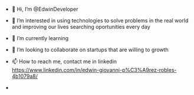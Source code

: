 - 👋 Hi, I’m @EdwinDeveloper
- 👀 I’m interested in using technologies to solve problems in the real world and improving our lives searching oportunities every day
- 🌱 I’m currently learning 
- 💞️ I’m looking to collaborate on startups that are willing to growth
- 📫 How to reach me, contact me in linkedin https://www.linkedin.com/in/edwin-giovanni-p%C3%A9rez-robles-4b1079a8/

- 
<!---
EdwinDeveloper/EdwinDeveloper is a ✨ special ✨ repository because its `README.md` (this file) appears on your GitHub profile.
You can click the Preview link to take a look at your changes.
--->
